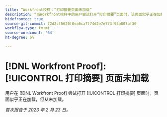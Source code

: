```yaml
---
title: “Workfront校样：“打印摘要页面未加载”
description: “当Workfront校样中的用户尝试打开“打印摘要”页面时，该页面似乎正在加载，但从未加载。”
hidefromtoc: true
source-git-commit: 72d2cf5620f0ea6ca7f74d2e7e773f93a807af30
workflow-type: tm+mt
source-wordcount: '64'
ht-degree: 6%

---
```



# [!DNL Workfront Proof]: [!UICONTROL 打印摘要] 页面未加载

用户在 [!DNL Workfront Proof] 尝试打开 [!UICONTROL 打印摘要] 页面时，页面似乎正在加载，但从未加载。

_首次报告于 2023 年 2 月 23 日。_

